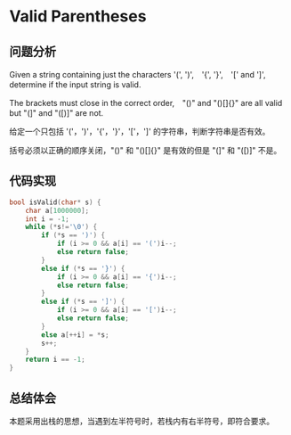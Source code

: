 # Valid Parentheses

## 问题分析
Given a string containing just the characters '(', ')',　'{', '}',　'[' and ']',　determine if the input string is valid.

The brackets must close in the correct order,　"()" and "()[]{}" are all valid but "(]" and "([)]" are not.

给定一个只包括 '('，')'，'{'，'}'，'['，']' 的字符串，判断字符串是否有效。

括号必须以正确的顺序关闭，"()" 和 "()[]{}" 是有效的但是 "(]" 和 "([)]" 不是。

## 代码实现
``` C
bool isValid(char* s) {
	char a[1000000];
	int i = -1;
	while (*s!='\0') {
		if (*s == ')') {
			if (i >= 0 && a[i] == '(')i--;
			else return false;
		}
		else if (*s == '}') {
			if (i >= 0 && a[i] == '{')i--;
			else return false;
		}
		else if (*s == ']') {
			if (i >= 0 && a[i] == '[')i--;
			else return false;
		}
		else a[++i] = *s;
		s++;
	}
	return i == -1;
}
```

## 总结体会
本题采用出栈的思想，当遇到左半符号时，若栈内有右半符号，即符合要求。
